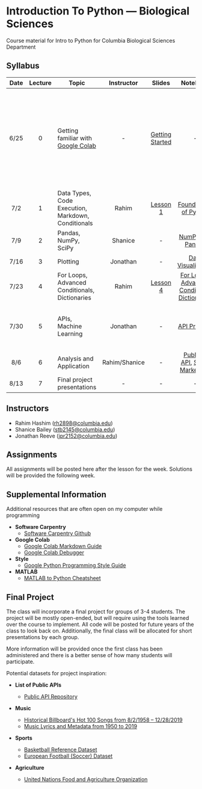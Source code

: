 # Introduction To Python — Biological Sciences
Course material for Intro to Python for Columbia Biological Sciences Department

## Syllabus

| Date | Lecture | Topic | Instructor | Slides | Notebook | Assignment | Solution | 
|:----:|:-------:| ----- | :--------: | :----: | :------: |:---------: | :----: | 
| 6/25 | 0 | Getting familiar with [Google Colab](https://research.google.com/colaboratory/) | - | [Getting Started](https://www.youtube.com/watch?v=inN8seMm7UI) | - | Before the course, everyone should get familiar with Google Colab, which will be the primary way in which we write and run code | - |
| 7/2  | 1 | Data Types, Code Execution, Markdown, Conditionals | Rahim | [Lesson 1](https://github.com/rahim-hashim/Intro-Python-Biology/blob/main/Slides/Intro-Python_Lesson-1.pptx) | [Foundations of Python](https://github.com/rahim-hashim/Intro-Python-Biology/blob/main/Notebooks/Intro-Python_Lesson-1.ipynb) | [Assignment 1](https://github.com/rahim-hashim/Intro-Python-Biology/blob/main/Assignments/Intro-Python_Assignment-1.ipynb) | [Assignment 1 Solutions](https://github.com/rahim-hashim/Intro-Python-Biology/blob/main/Solutions/Intro-Python_Assignment-1_Answers.ipynb) |
| 7/9  | 2 | Pandas, NumPy, SciPy | Shanice | - | [NumPy and Pandas](https://github.com/rahim-hashim/Intro-Python-Biology/blob/main/Notebooks/Intro-Python_Lesson-2.ipynb) | [Assignment 2](https://github.com/rahim-hashim/Intro-Python-Biology/blob/main/Assignments/Intro-Python_Assignment-2.ipynb) | [Assignment 2 Solutions](https://github.com/rahim-hashim/Intro-Python-Biology/blob/main/Solutions/Intro-Python_Assignment-2_Answers.ipynb) |
| 7/16 | 3 | Plotting | Jonathan | - | [Data Visualization](https://github.com/rahim-hashim/Intro-Python-Biology/blob/main/Notebooks/Intro_Python_Lesson_3.ipynb) | [Assignment 3](https://github.com/rahim-hashim/Intro-Python-Biology/blob/main/Assignments/Intro_Python_Assignment_3.ipynb) | [Assignment 3 Solutions](https://github.com/rahim-hashim/Intro-Python-Biology/blob/main/Solutions/Intro-Python_Assignment-3_Answers.ipynb) |
| 7/23 | 4 | For Loops, Advanced Conditionals, Dictionaries | Rahim | [Lesson 4](https://github.com/rahim-hashim/Intro-Python-Biology/blob/main/Slides/Intro-Python_Lesson-4.pptx) | [For Loops, Advanced Conditions, Dictionaries](https://github.com/rahim-hashim/Intro-Python-Biology/blob/main/Notebooks/Intro-Python_Lesson-4.ipynb) | [Assignment 4](https://github.com/rahim-hashim/Intro-Python-Biology/blob/main/Assignments/Intro-Python_Assignment-4.ipynb) | [Assignment 4 Solutions](https://github.com/rahim-hashim/Intro-Python-Biology/blob/main/Solutions/Intro-Python_Assignment-4_Answers.ipynb) |
| 7/30 | 5 | APIs, Machine Learning | Jonathan | - | [API Practice](https://github.com/rahim-hashim/Intro-Python-Biology/blob/main/Notebooks/Intro-Python_Lesson-5.ipynb) | Choose a [Public API](https://github.com/public-apis/) or another dataset for your final project | - |
| 8/6  | 6 | Analysis and Application | Rahim/Shanice | - | [PubMed API](https://github.com/rahim-hashim/Intro-Python-Biology/blob/main/Notebooks/Intro-Python_Lesson-6a.ipynb), [Stock Market API](https://github.com/rahim-hashim/Intro-Python-Biology/blob/main/Notebooks/Intro-Python_Lesson-6b.ipynb) | Continue to work on final project | - |
| 8/13 | 7 | Final project presentations | - | - | - | - | - |

## Instructors
* Rahim Hashim ([rh2898@columbia.edu](mailto:rh2898@columbia.edu?subject=[Intro-Python]))
* Shanice Bailey ([stb2145@columbia.edu](mailto:stb2145@columbia.edu?subject=[Intro-Python]))
* Jonathan Reeve ([jpr2152@columbia.edu](mailto:jpr2152@columbia.edu?subject=[Intro-Python]))

## Assignments

All assignments will be posted here after the lesson for the week. Solutions will be provided the following week.

## Supplemental Information

Additional resources that are often open on my computer while programming

* **Software Carpentry**
  * [Software Carpentry Github](http://swcarpentry.github.io/python-novice-gapminder/)
* **Google Colab**
  * [Google Colab Markdown Guide](https://colab.research.google.com/notebooks/markdown_guide.ipynb)
  * [Google Colab Debugger](https://pypi.org/project/ipdb/)
* **Style**
  * [Google Python Programming Style Guide](https://google.github.io/styleguide/pyguide.html)
* **MATLAB**
  * [MATLAB to Python Cheatsheet](https://cheatsheets.quantecon.org/)

## Final Project

The class will incorporate a final project for groups of 3-4 students. The project will be mostly open-ended, but will require using the tools learned over the course to implement. All code will be posted for future years of the class to look back on. Additionally, the final class will be allocated for short presentations by each group. 

More information will be provided once the first class has been administered and there is a better sense of how many students will participate.

Potential datasets for project inspiration:
* **List of Public APIs**
  * [Public API Repository](https://github.com/public-apis/public-apis#science--math)
* **Music**
  * [Historical Billboard's Hot 100 Songs from 8/2/1958 – 12/28/2019](https://data.world/kcmillersean/billboard-hot-100-1958-2017)
  * [Music Lyrics and Metadata from 1950 to 2019](https://data.mendeley.com/datasets/3t9vbwxgr5/2)

* **Sports**
  * [Basketball Reference Dataset](https://github.com/vishaalagartha/basketball_reference_scraper/blob/master/API.md)
  * [European Football (Soccer) Dataset](https://data.world/data-society/european-soccer-data)

* **Agriculture**
  * [United Nations Food and Agriculture Organization](http://www.fao.org/faostat/en/#data)
